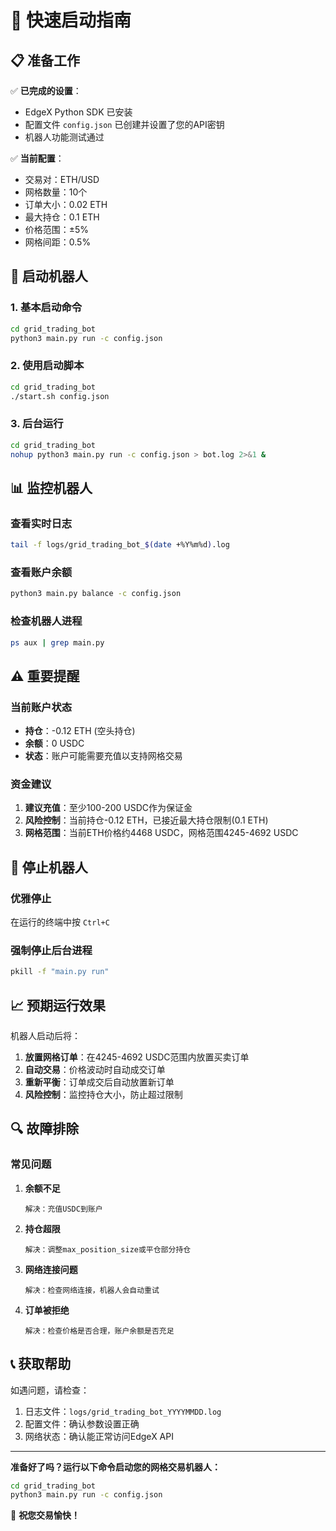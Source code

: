# 🚀 快速启动指南

## 📋 准备工作

✅ **已完成的设置**：
- EdgeX Python SDK 已安装
- 配置文件 `config.json` 已创建并设置了您的API密钥
- 机器人功能测试通过

✅ **当前配置**：
- 交易对：ETH/USD
- 网格数量：10个
- 订单大小：0.02 ETH
- 最大持仓：0.1 ETH
- 价格范围：±5%
- 网格间距：0.5%

## 🎯 启动机器人

### 1. 基本启动命令

```bash
cd grid_trading_bot
python3 main.py run -c config.json
```

### 2. 使用启动脚本

```bash
cd grid_trading_bot
./start.sh config.json
```

### 3. 后台运行

```bash
cd grid_trading_bot
nohup python3 main.py run -c config.json > bot.log 2>&1 &
```

## 📊 监控机器人

### 查看实时日志
```bash
tail -f logs/grid_trading_bot_$(date +%Y%m%d).log
```

### 查看账户余额
```bash
python3 main.py balance -c config.json
```

### 检查机器人进程
```bash
ps aux | grep main.py
```

## ⚠️ 重要提醒

### 当前账户状态
- **持仓**：-0.12 ETH (空头持仓)
- **余额**：0 USDC
- **状态**：账户可能需要充值以支持网格交易

### 资金建议
1. **建议充值**：至少100-200 USDC作为保证金
2. **风险控制**：当前持仓-0.12 ETH，已接近最大持仓限制(0.1 ETH)
3. **网格范围**：当前ETH价格约4468 USDC，网格范围4245-4692 USDC

## 🛑 停止机器人

### 优雅停止
在运行的终端中按 `Ctrl+C`

### 强制停止后台进程
```bash
pkill -f "main.py run"
```

## 📈 预期运行效果

机器人启动后将：

1. **放置网格订单**：在4245-4692 USDC范围内放置买卖订单
2. **自动交易**：价格波动时自动成交订单
3. **重新平衡**：订单成交后自动放置新订单
4. **风险控制**：监控持仓大小，防止超过限制

## 🔍 故障排除

### 常见问题

1. **余额不足**
   ```
   解决：充值USDC到账户
   ```

2. **持仓超限**
   ```
   解决：调整max_position_size或平仓部分持仓
   ```

3. **网络连接问题**
   ```
   解决：检查网络连接，机器人会自动重试
   ```

4. **订单被拒绝**
   ```
   解决：检查价格是否合理，账户余额是否充足
   ```

## 📞 获取帮助

如遇问题，请检查：
1. 日志文件：`logs/grid_trading_bot_YYYYMMDD.log`
2. 配置文件：确认参数设置正确
3. 网络状态：确认能正常访问EdgeX API

---

**准备好了吗？运行以下命令启动您的网格交易机器人：**

```bash
cd grid_trading_bot
python3 main.py run -c config.json
```

🎉 **祝您交易愉快！**
